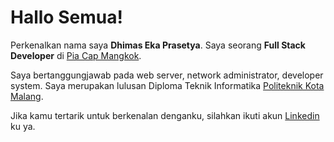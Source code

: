 # Hallo Semua!

Perkenalkan nama saya **Dhimas Eka Prasetya**.
Saya seorang **Full Stack Developer** di [Pia Cap Mangkok](https://piamangkok.com/).

Saya bertanggungjawab pada web server, network administrator, developer system.
Saya merupakan lulusan Diploma Teknik Informatika [Politeknik Kota Malang](https://poltekom.ac.id/).

Jika kamu tertarik untuk berkenalan denganku, silahkan ikuti akun [Linkedin](https://www.linkedin.com/in/dhimas-prasetya/) ku ya.
